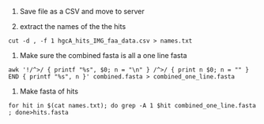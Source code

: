 1. Save file as a CSV and move to server

1. extract the names of the the hits
```{BASH}
cut -d , -f 1 hgcA_hits_IMG_faa_data.csv > names.txt
```

1. Make sure the combined fasta is all a one line fasta
```{BASH}
awk '!/^>/ { printf "%s", $0; n = "\n" } /^>/ { print n $0; n = "" } END { printf "%s", n }' combined.fasta > combined_one_line.fasta
```
1. Make fasta of hits

```{BASH}
for hit in $(cat names.txt); do grep -A 1 $hit combined_one_line.fasta ; done>hits.fasta
```
